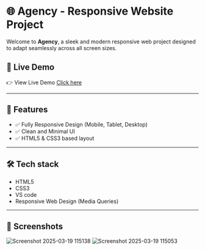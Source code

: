 # 🌐 Agency - Responsive Website Project

Welcome to **Agency**, a sleek and modern responsive web project designed to adapt seamlessly across all screen sizes.

## 📸 Live Demo

 <p>👉 View Live Demo <a href="https://notrealjack.github.io/hmm/" target="_blank">Click here</a></p>

---

## 🚀 Features

- ✅ Fully Responsive Design (Mobile, Tablet, Desktop)
- ✅ Clean and Minimal UI
- ✅ HTML5 & CSS3 based layout

---

## 🛠️ Tech stack

- HTML5
- CSS3
- VS code 
- Responsive Web Design (Media Queries)

---

## 📌 Screenshots
![Screenshot 2025-03-19 115138](https://github.com/user-attachments/assets/aa7189ba-db52-45e2-8be8-0ef167b1bdee)
![Screenshot 2025-03-19 115053](https://github.com/user-attachments/assets/4c36d4db-18c5-4e7d-9406-94ae139636ba)
